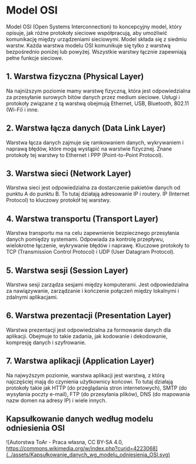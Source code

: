 # Model OSI

Model OSI (Open Systems Interconnection) to koncepcyjny model, który opisuje, jak różne protokoły sieciowe współpracują, aby umożliwić komunikację między urządzeniami sieciowymi. Model składa się z siedmiu warstw. Każda warstwa modelu OSI komunikuje się tylko z warstwą bezpośrednio poniżej lub powyżej. Wszystkie warstwy łącznie zapewniają pełne funkcje sieciowe.

## 1. Warstwa fizyczna (Physical Layer)

Na najniższym poziomie mamy warstwę fizyczną, która jest odpowiedzialna za przesyłanie surowych bitów danych przez medium sieciowe. Usługi i protokoły związane z tą warstwą obejmują Ethernet, USB, Bluetooth, 802.11 (Wi-Fi) i inne.

## 2. Warstwa łącza danych (Data Link Layer)

Warstwa łącza danych zajmuje się ramkowaniem danych, wykrywaniem i naprawą błędów, które mogą wystąpić na warstwie fizycznej. Znane protokoły tej warstwy to Ethernet i PPP (Point-to-Point Protocol).

## 3. Warstwa sieci (Network Layer)

Warstwa sieci jest odpowiedzialna za dostarczenie pakietów danych od punktu A do punktu B. To tutaj działają adresowanie IP i routery. IP (Internet Protocol) to kluczowy protokół tej warstwy.

## 4. Warstwa transportu (Transport Layer)

Warstwa transportu ma na celu zapewnienie bezpiecznego przesyłania danych pomiędzy systemami. Odpowiada za kontrolę przepływu, wielokrotne łączenie, wykrywanie błędów i naprawę. Kluczowe protokoły to TCP (Transmission Control Protocol) i UDP (User Datagram Protocol).

## 5. Warstwa sesji (Session Layer)

Warstwa sesji zarządza sesjami między komputerami. Jest odpowiedzialna za nawiązywanie, zarządzanie i kończenie połączeń między lokalnymi i zdalnymi aplikacjami.

## 6. Warstwa prezentacji (Presentation Layer)

Warstwa prezentacji jest odpowiedzialna za formowanie danych dla aplikacji. Obejmuje to takie zadania, jak kodowanie i dekodowanie, kompresję danych i szyfrowanie.

## 7. Warstwa aplikacji (Application Layer)

Na najwyższym poziomie, warstwa aplikacji jest warstwą, z którą najczęściej mają do czynienia użytkownicy końcowi. To tutaj działają protokoły takie jak HTTP (do przeglądania stron internetowych), SMTP (do wysyłania poczty e-mail), FTP (do przesyłania plików), DNS (do mapowania nazw domen na adresy IP) i wiele innych.

## Kapsułkowanie danych według modelu odniesienia OSI

![Autorstwa ToAr - Praca własna, CC BY-SA 4.0, https://commons.wikimedia.org/w/index.php?curid=4223068](../assets/Kapsułkowanie_danych_wg_modelu_odniesienia_OSI.svg)
